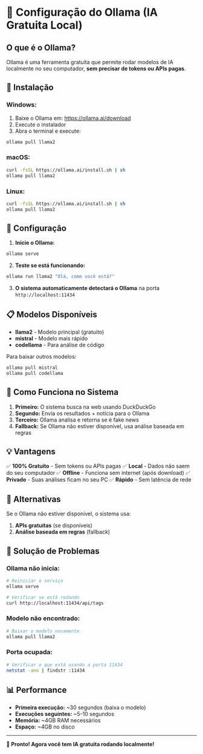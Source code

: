# 🤖 Configuração do Ollama (IA Gratuita Local)

## O que é o Ollama?

Ollama é uma ferramenta gratuita que permite rodar modelos de IA localmente no seu computador, **sem precisar de tokens ou APIs pagas**.

## 🚀 Instalação

### Windows:
1. Baixe o Ollama em: https://ollama.ai/download
2. Execute o instalador
3. Abra o terminal e execute:
```bash
ollama pull llama2
```

### macOS:
```bash
curl -fsSL https://ollama.ai/install.sh | sh
ollama pull llama2
```

### Linux:
```bash
curl -fsSL https://ollama.ai/install.sh | sh
ollama pull llama2
```

## 🔧 Configuração

1. **Inicie o Ollama:**
```bash
ollama serve
```

2. **Teste se está funcionando:**
```bash
ollama run llama2 "Olá, como você está?"
```

3. **O sistema automaticamente detectará o Ollama** na porta `http://localhost:11434`

## 📋 Modelos Disponíveis

- **llama2** - Modelo principal (gratuito)
- **mistral** - Modelo mais rápido
- **codellama** - Para análise de código

Para baixar outros modelos:
```bash
ollama pull mistral
ollama pull codellama
```

## 🎯 Como Funciona no Sistema

1. **Primeiro:** O sistema busca na web usando DuckDuckGo
2. **Segundo:** Envia os resultados + notícia para o Ollama
3. **Terceiro:** Ollama analisa e retorna se é fake news
4. **Fallback:** Se Ollama não estiver disponível, usa análise baseada em regras

## 💡 Vantagens

✅ **100% Gratuito** - Sem tokens ou APIs pagas
✅ **Local** - Dados não saem do seu computador
✅ **Offline** - Funciona sem internet (após download)
✅ **Privado** - Suas análises ficam no seu PC
✅ **Rápido** - Sem latência de rede

## 🔄 Alternativas

Se o Ollama não estiver disponível, o sistema usa:
1. **APIs gratuitas** (se disponíveis)
2. **Análise baseada em regras** (fallback)

## 🚨 Solução de Problemas

### Ollama não inicia:
```bash
# Reiniciar o serviço
ollama serve

# Verificar se está rodando
curl http://localhost:11434/api/tags
```

### Modelo não encontrado:
```bash
# Baixar o modelo novamente
ollama pull llama2
```

### Porta ocupada:
```bash
# Verificar o que está usando a porta 11434
netstat -ano | findstr :11434
```

## 📊 Performance

- **Primeira execução:** ~30 segundos (baixa o modelo)
- **Execuções seguintes:** ~5-10 segundos
- **Memória:** ~4GB RAM necessários
- **Espaço:** ~4GB no disco

---

**🎉 Pronto! Agora você tem IA gratuita rodando localmente!**
